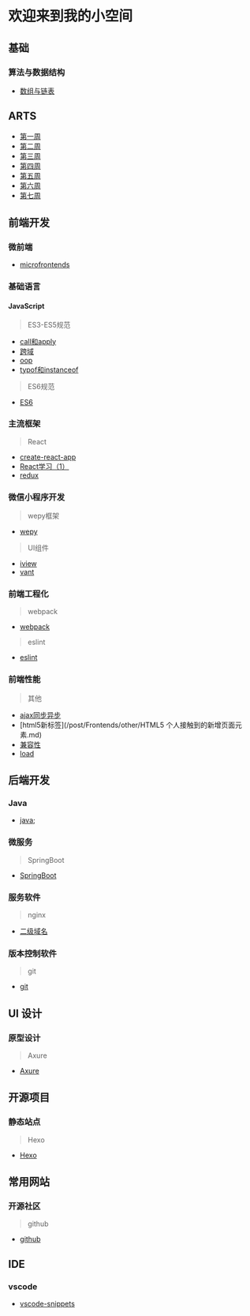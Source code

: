 # 欢迎来到我的小空间

<!-- ## 前沿技术 -->

## 基础

### 算法与数据结构

+ [数组与链表](/post/DataStructure/ArrayLinkedList.md)

## ARTS

+ [第一周](/post/ARTS/week1.md)
+ [第二周](/post/ARTS/week2.md)
+ [第三周](/post/ARTS/week3.md)
+ [第四周](/post/ARTS/week4.md)
+ [第五周](/post/ARTS/week5.md)
+ [第六周](/post/ARTS/week6.md)
+ [第七周](/post/ARTS/week7.md)

## 前端开发

### 微前端

+ [microfrontends](/post/Frontends/microfrontends.md)

### 基础语言

#### JavaScript

> ES3-ES5规范

+ [call和apply](/post/Frontends/JavaScript/JavaScript中call和apply的理解.md)
+ [跨域](/post/Frontends/JavaScript/JavaScript跨域.md)
+ [oop](/post/Frontends/JavaScript/JavaScript面向对象.md)
+ [typof和instanceof](/post/Frontends/JavaScript/JavaScript中typeof与instanceof的区别.md)

> ES6规范

+ [ES6](/post/Frontends/JavaScript/ES6.md)

### 主流框架

> React

+ [create-react-app](/post/Frontends/React/create-react-app.md)
+ [React学习（1）](/post/Frontends/React/react1.md)
+ [redux](/post/Frontends/React/redux.md)

### 微信小程序开发

> wepy框架

+ [wepy](/post/Frontends/MiniProgarm/wepy.md)

> UI组件

+ [iview](/post/Frontends/MiniProgarm/iview-webapp.md)
+ [vant](/post/Frontends/MiniProgarm/vant.md)

### 前端工程化

> webpack

+ [webpack](/post/Project/webpack.md)

> eslint

+ [eslint](/post/Project/eslint.md)

### 前端性能

> 其他

+ [ajax同步异步](/post/Frontends/other/AJAX同步与异步请求.md)
+ [html5新标签](/post/Frontends/other/HTML5 个人接触到的新增页面元素.md)
+ [兼容性](/post/Frontends/other/一些兼容性问题.md)
+ [load](/post/Frontends/other/关于页面加载,seo,post,get.md)

## 后端开发

### Java

+ [java]('/post/Backends/Java.md');

### 微服务

>SpringBoot

+ [SpringBoot](/post/Backends/SpringBoot.md)

<!-- ## 工具软件 -->

### 服务软件

> nginx

+ [二级域名](/post/ECS/secondaryDomain.md)

### 版本控制软件

> git

+ [git](/post/Version/git.md)

<!-- ## 移动开发

## 算法

## 大数据

## 运维

## 测试

## 数据库 -->

## UI 设计

### 原型设计

> Axure

+ [Axure](/post/Tools/axure.md)

## 开源项目

### 静态站点

> Hexo

+ [Hexo](/post/Study/hexo.md)

## 常用网站

<!-- ### 算法题

> LeetCode -->

### 开源社区

> github

+ [github](/post/Tools/github.md)

## IDE

### vscode

+ [vscode-snippets](/post/IDE/vscode/code-snippets.md)